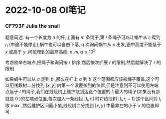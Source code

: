# 2022-10-08 OI笔记

### CF793F Julia the snail

题意简述: 有一个长度为 $n$ 的杆,上面有 $m$ 条绳子,第 $i$ 条绳子可以让蜗牛从 $l_i$ 爬到 $r_i$ (中途不能停止),蜗牛也可以自由下落, $q$ 次询问蜗牛从 $x$ 出发,途中高度不能低于 $x$ 或高于 $y$ ,问能爬到的最高高度, $n,m,q \le 10^5$

考虑枚举右端点,把绳子和询问按 $r$ 排序,然后依次扩展 $r$ 的限制,然后就解决了 $r$ 的限制

如果蜗牛可以从 $a$ 走到 $b$ ,那么在杆上 $a$ 到 $b$ 这个范围都应该被绳子覆盖,这个可以用线段树二分找到 $[x,y]$ 内第一个没覆盖到的位置,但是注意到不可以使用左端点低于 $l$ 的绳子,我们在线段树上维护能到达这个位置的 $l_i$ 最大的绳子(如果没有那就是 $0$ )的左端点位置,每次加入一条线段 $[l_i,r_i]$ 时将线段树 $[l_i,r_i-1]$ 这个区间对 $l_i$ 取 $\max$ ,然后维护区间最小值,线段树二分找到 $[x,y]$ 中最靠左的小于 $x$ 的位置即可

